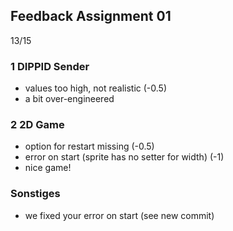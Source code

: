 ## Feedback Assignment 01

13/15

### 1 DIPPID Sender

- values too high, not realistic (-0.5)
- a bit over-engineered

### 2 2D Game

- option for restart missing (-0.5)
- error on start (sprite has no setter for width) (-1)
- nice game!

### Sonstiges

- we fixed your error on start (see new commit)
